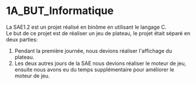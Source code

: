 # 1A_BUT_Informatique
La SAE1.2 est un projet réalisé en binôme en utilisant le langage C.  
Le but de ce projet est de réaliser un jeu de plateau, le projet était séparé en deux parties:  
1. Pendant la première journée, nous devions réaliser l'affichage du plateau.  
2. Les deux autres jours de la SAE nous devions réaliser le moteur de jeu, ensuite nous avons eu du temps supplémentaire pour améliorer le moteur de jeu.